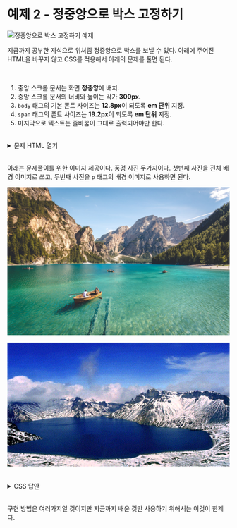 # 예제 2 - 정중앙으로 박스 고정하기
![정중앙으로 박스 고정하기 예제](https://drive.google.com/uc?export=view&id=1O2koFliBUakvtF7gOkGOWRNbAYr5TEqm)

지금까지 공부한 지식으로 위처럼 정중앙으로 박스를 보낼 수 있다. 아래에 주어진 HTML을 바꾸지 않고 CSS를 적용해서 아래의 문제를 풀면 된다.

<br>

1. 중앙 스크롤 문서는 화면 **정중앙**에 배치.
1. 중앙 스크롤 문서의 너비와 높이는 각가 **300px.**
1. `body` 태그의 기본 폰트 사이즈는 **12.8px**이 되도록 **em 단위** 지정.
1. `span` 태그의 폰트 사이즈는 **19.2px**이 되도록 **em 단위** 지정.
1. 마지막으로 텍스트는 줄바꿈이 그대로 출력되어야만 한다.

<br>

<details>
  <summary>문제 HTML 열기</summary>

```html
<p>
  <span>진달래꽃(김 소 월)</span>




  나 보기가 역겨워

  가실 때에는

  말없이 고이 보내 드리오리다.



  영변에 약산

  진달래꽃,

  아름 따다 가실 길에 뿌리오리다.



  가시는 걸음 걸음

  놓인 그 꽃을

  사뿐히 즈려 밟고 가시옵소서.



  나 보기가 역겨워

  가실 때에는

  죽어도 아니 눈물 흘리오리다.

</p>
```
</details>

<br>

아래는 문제풀이를 위한 이미지 제공이다. 풍경 사진 두가지이다. 첫번째 사진을 전체 배경 이미지로 쓰고, 두번째 사진을 `p` 태그의 배경 이미지로 사용하면 된다.

![문제용 이미지 1](../../../image/landscape3.jpg)

![문제용 이미지 2](../../../image/landscape2.gif)

<br>

<details>
  <summary>CSS 답안</summary>

```css
* {
  padding: 0;
  margin: 0;
}

body {
  background-image: url(./image/landscape3.jpg);
  background-repeat: no-repeat;
  background-size: cover;
  text-align: center;
  line-height: 100vh;
  font-size: 0.8em;
}

p {
  display: inline-block;
  width: 300px;
  height: 300px;
  background-image: url(./image/landscape1.jpg);
  background-size: 100% 100%;
  line-height: normal;
  white-space: pre-line;
  vertical-align: middle;
  opacity: 0.8;
  overflow: auto;
  color: yellow;
}

span {
  font-size: 1.5em;
  font-weight: 900;
  color: magenta;
}
```
</details>

<br>

구현 방법은 여러가지일 것이지만 지금까지 배운 것만 사용하기 위해서는 이것이 한계다.